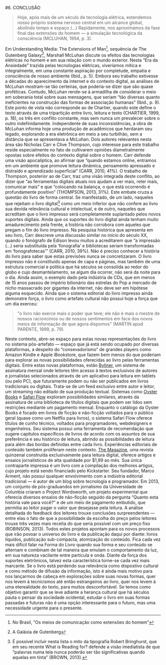 #6. CONCLUSÃO

>Hoje, após mais de um século de tecnologia elétrica, estendemos nosso próprio sistema nervoso central em um alcance global, abolindo tempo e espaço (...) Rapidamente, nos aproximamos da fase final das extensões do homem — a simulação tecnológica da consciência (MCLUHAN, 1994, p. 3).

Em Understanding Media: The Extensions of Man[^1], sequência de The Gutenberg Galaxy[^2], Marshall McLuhan discute os efeitos das tecnologias elétricas no homem e em sua relação com o mundo exterior. Nesta “Era da Ansiedade” trazida pelas tecnologias elétricas, viveríamos mítica e integralmente, em uma constante aspiração por completude, empatia e consciência de nosso ambiente (Ibid., p. 5). 
Embora seu trabalho estivesse a décadas do aparecimento da internet e do contexto digital, as análises de McLuhan mostram-se tão certeiras, que poderia-se dizer que são quase proféticas. Contudo, McLuhan rende-se à armadilha de considerar o meio em soberania total sobre suas mensagens, que seriam “tão diversas quanto ineficientes na construção das formas de associação humanas” (Ibid., p. 9). Este ponto de vista não corresponde ao de Chartier, quando este define o texto através de uma tripartição entre livro, leitura e texto (CHARTIER, 1999, p. 18), os três em conflito constante, mas sem nunca um prevalecer sobre o outro indefinidamente.
Independente de suas inconsistências, a obra de McLuhan informa hoje uma produção de acadêmicos que herdaram seu legado, explorando a era eletrônica em meio a seu turbilhão, sem a distância que se apresentava a McLuhan. Dois autores relevantes nesta área são Nicholas Carr e Clive Thompson, cujo interesse para este trabalho reside especialmente no fato de cultivarem opiniões diametralmente opostas sobre efeitos do contexto digital sobre o homem.
Carr defende uma visão apocalíptica, ao afirmar que “quando estamos online, entramos em um ambiente que promove leitura dinâmica, pensamento apressado e distraído e aprendizado superficial” (CARR, 2010, 41%). O trabalho de Thompson, posterior ao de Carr, traz uma visão integrada deste conflito, ao dizer que “as ferramentas digitais atuais nos ajudam a ver mais, reter mais, comunicar mais” e que “colocando na balança, o que está ocorrendo é profundamente positivo” (THOMPSON, 2013, 31%).
Este embate cruza a questão do livro de forma central. Se manifestado, de um lado, naqueles que rejeitam o livro digital[^3] como um meio inferior que não confere ao livro sua devida relevância cultural e intelectual, e de outro, naqueles que acreditam que o livro impresso será completamente suplantado pelos novos suportes digitais. 
Ainda que os suportes do livro digital ainda tenham muito amadurecimento pela frente, a história não corrobora com aqueles que pregam o fim do livro impresso. Na pesquisa histórica que apresenta em seu livro, Carr descreve uma discussão similar no início do século XX, quando o fonógrafo de Edison levou muitos a acreditarem que “a impressão (...) seria substituída pela ‘fonografia’ e bibliotecas seriam transformadas em ‘fonografotecas’” (CARR, 2010, 39%). Não é preciso conhecer a história do livro para saber que estas previsões nunca se concretizaram. O livro impresso não é constituído apenas de capa e páginas, mas também de uma estrutura comercial e política que há séculos se consolida ao redor do globo e cujo desmantelamento, se algum dia ocorrer, não será da noite para o dia. 
Ainda assim, o exemplo dado pela indústria de CDs, que em menos de 15 anos passou de império bilionário das estrelas do Pop a mercado de nicho massacrado por gigantes da internet, não deve ser em hipótese alguma esquecido. Ainda que o sistema editorial do livro impresso ainda demonstre força, o livro como artefato cultural não possui hoje a força que um dia exerceu:
>"o livro não exerce mais o poder que teve; ele não é mais o mestre de nossos racioncínios ou de nossos sentimentos em face dos novos meios de informação de que agora dispomos" (MARTIN apud PARENTE, 1999, p. 79).

Neste contexto, abre-se espaço para estas novas representações do livro no sistema pós-artefato — espaço que já está sendo ocupado por diversas plataformas, a despeito do “consevadorismo” de grandes players como Amazon Kindle e Apple iBookstore, que fazem bem menos do que poderiam para explorar as novas possibilidades oferecidas ao livro pelas ferramentas digitais.
Entre estas novas plataformas, estão [Byliner](http://www.byliner.com), um sistema de assinatura mensal onde leitores têm acesso à textos exclusivos de autores e jornalistas selecionados através de um aplicativo para leitura em tablets (ou pelo PC), que futuramente podem ou não ser publicados em livros tradicionais ou digitais. Trata-se de um feed exclusivo entre autor e leitor, um streaming não editado de sua produção textual.
Sistemas como [Oyster Books](https://www.oysterbooks.com/) e [Safari Flow](http://safariflow.com/) exploram possibilidades similares, através da assinatura de uma biblioteca de títulos digitais que podem ser lidos sem restrições mediante um pagamento mensal. Enquanto o catálogo da Oyster Books é focado em livros de ficção e não-ficção voltados para o público geral (quase como um Netflix para livros), o sistema Safari Flow oferece títulos de cunho técnico, voltados para programadores, webdesigners e engenheiros. Seu sistema possui uma ferramenta de recomendação que sugere capítulos específicos de livros de acordo com os assuntos de sua preferência e seu histórico de leitura, abrindo as possibilidades de leitura para além das bordas definidas entre cada livro.
Experiências editoriais de conteúdo também proliferam neste contexto. [The Magazine](http://the-magazine.org), uma revista quinzenal construída exclusivamente para leitura digital, oferece artigos e ensaios jornalísticos de alta qualidade por $1,99 ao mês. Sua única contraparte impressa é um livro com a compilação dos melhores artigos, cujo projeto está sendo financiado pelo Kickstarter. Seu fundador, Marco Arment, não possui qualquer envolvimento com a indústria editorial tradicional — é autor de um blog sobre tecnologia e programador.
Em 2013, um conjunto de pós-graduandos em jornalismo da Universidade de Columbia criaram o Project Wordsworth, um projeto experimental que oferecia diversos ensaios de não-ficção seguido da pergunta “Quanto esta história vale para você?” e de um meio de pagamento embutido, que permitia ao leitor pagar o valor que desejasse pela leitura. A análise detalhada do feedback dos leitores trouxe conclusões surpreendentes — entre elas o fato de que a possibilidade da escolha do preço pelos leitores trouxe três vezes mais receita do que seria possível com um preço fixo (ROBINSON, 2013).
Todos estes projetos apontam para os novos processos que irão povoar o universo do livro e da publicação daqui por diante: livros líquidos, publicação sub-compacta, atomização do conteúdo. Fica cada vez mais difícil falar na Forma do Livro quando sua forma e seu conteúdo se alternam e combinam de tal maneira que emulam o comportamento da luz, em sua natureza vacilante entre partícula e onda. Diante da força dos suportes eletrônicos, talvez esta característica torne-se cada vez mais marcante.
Se o livro está perdendo sua relevância como dispostivo cultural e como método de difusão da informação, isto é ainda mais motivo para nos lançarmos de cabeça em explorações sobre suas novas formas, quer nos levem à tecnicismos até então estrangeiros ao livro, quer nos levem à uma eterealidade do texto, para muitos desconfortável. Se temos como objetivo garantir que se leve adiante a herança cultural que há séculos pauta o pensar da sociedade ocidental, estudar o livro em suas formas passadas e futuras não é uma opção interessante para o futuro, mas uma necessidade urgente para o presente. 


[^1]: No Brasil, “Os meios de comunicação como extensões do homem”

[^2]: A Galáxia de Gutenberg

[^3]: É possível incluir nesta lista o mito da tipografia Robert Bringhurst, que em seu recente What is Reading for? defende a visão imediatista de que “palavras numa tela nunca poderão ser tão significativas quando aquelas em tinta” (BROWN, 2013).